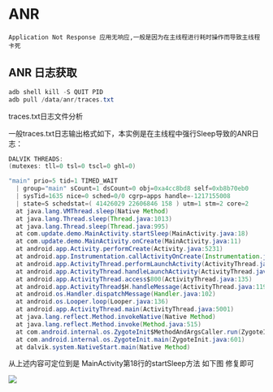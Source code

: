 # ANR

    Application Not Response 应用无响应,一般是因为在主线程进行耗时操作而导致主线程卡死

## ANR 日志获取

``` java
adb shell kill -S QUIT PID 
adb pull /data/anr/traces.txt
```
traces.txt日志文件分析

一般traces.txt日志输出格式如下，本实例是在主线程中强行Sleep导致的ANR日志：

``` java
DALVIK THREADS:
(mutexes: tll=0 tsl=0 tscl=0 ghl=0)

"main" prio=5 tid=1 TIMED_WAIT
  | group="main" sCount=1 dsCount=0 obj=0xa4cc8bd8 self=0xb8b70eb0
  | sysTid=1635 nice=0 sched=0/0 cgrp=apps handle=-1217155008
  | state=S schedstat=( 41426029 22606846 158 ) utm=1 stm=2 core=2
  at java.lang.VMThread.sleep(Native Method)
  at java.lang.Thread.sleep(Thread.java:1013)
  at java.lang.Thread.sleep(Thread.java:995)
  at com.update.demo.MainActivity.startSleep(MainActivity.java:18)
  at com.update.demo.MainActivity.onCreate(MainActivity.java:11)
  at android.app.Activity.performCreate(Activity.java:5231)
  at android.app.Instrumentation.callActivityOnCreate(Instrumentation.java:1087)
  at android.app.ActivityThread.performLaunchActivity(ActivityThread.java:2148)
  at android.app.ActivityThread.handleLaunchActivity(ActivityThread.java:2233)
  at android.app.ActivityThread.access$800(ActivityThread.java:135)
  at android.app.ActivityThread$H.handleMessage(ActivityThread.java:1196)
  at android.os.Handler.dispatchMessage(Handler.java:102)
  at android.os.Looper.loop(Looper.java:136)
  at android.app.ActivityThread.main(ActivityThread.java:5001)
  at java.lang.reflect.Method.invokeNative(Native Method)
  at java.lang.reflect.Method.invoke(Method.java:515)
  at com.android.internal.os.ZygoteInit$MethodAndArgsCaller.run(ZygoteInit.java:785)
  at com.android.internal.os.ZygoteInit.main(ZygoteInit.java:601)
  at dalvik.system.NativeStart.main(Native Method)

```

从上述内容可定位到是  MainActivity第18行的startSleep方法 如下图 修复即可

![](https://upload-images.jianshu.io/upload_images/61189-7b01cb37d0ad23c6.png)

